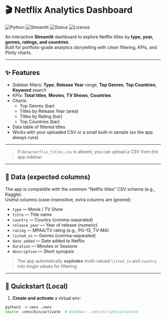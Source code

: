 # 🎬 Netflix Analytics Dashboard

![Python](https://img.shields.io/badge/Python-3.10%2B-blue)
![Streamlit](https://img.shields.io/badge/App-Streamlit-informational)
![Status](https://img.shields.io/badge/Status-Active-brightgreen)
![License](https://img.shields.io/badge/License-MIT-lightgrey)

An interactive **Streamlit** dashboard to explore Netflix titles by **type, year, genres, ratings, and countries**.  
Built for portfolio-grade analytics storytelling with clean filtering, KPIs, and Plotly charts.

---

## ✨ Features

- Sidebar filters: **Type**, **Release Year** range, **Top Genres**, **Top Countries**, **Keyword** search
- KPIs: **Total titles**, **Movies**, **TV Shows**, **Countries**
- Charts:
  - Top Genres (bar)
  - Titles by Release Year (area)
  - Titles by Rating (bar)
  - Top Countries (bar)
- Data table of filtered titles
- Works with your uploaded CSV or a small built-in sample (so the app always runs)

---

> If `data/netflix_titles.csv` is absent, you can upload a CSV from the app sidebar.

---

## 🧮 Data (expected columns)

The app is compatible with the common “Netflix titles” CSV schema (e.g., Kaggle).  
Useful columns (case-insensitive, extra columns are ignored):

- `type` — Movie / TV Show  
- `title` — Title name  
- `country` — Country (comma-separated)  
- `release_year` — Year of release (numeric)  
- `rating` — MPAA/TV rating (e.g., PG-13, TV-MA)  
- `listed_in` — Genres (comma-separated)  
- `date_added` — Date added to Netflix  
- `duration` — Minutes or Seasons  
- `description` — Short synopsis

> The app automatically **explodes** multi-valued `listed_in` and `country` into single values for filtering.

---

## 🚀 Quickstart (Local)

1) **Create and activate** a virtual env:
```bash
python3 -m venv .venv
source .venv/bin/activate  # Windows: .venv\Scripts\activate
